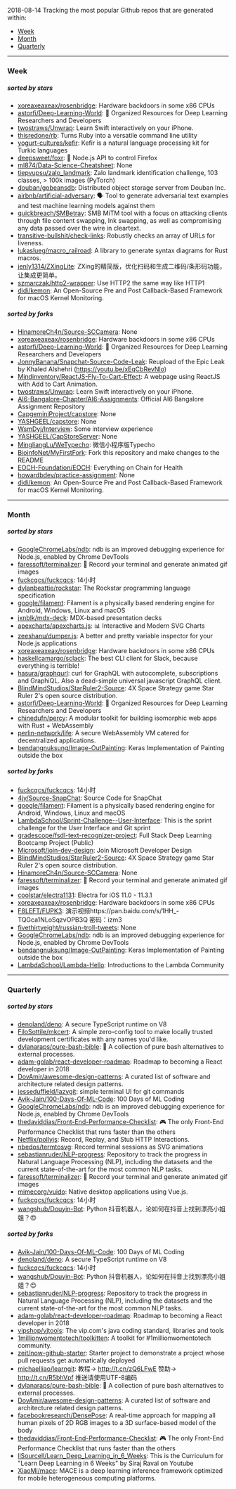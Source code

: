 2018-08-14
Tracking the most popular Github repos that are generated within: 
* [Week](https://github.com/polebug/github_trending_spider/blob/master/2018-08-14.md#week)
* [Month](https://github.com/polebug/github_trending_spider/blob/master/2018-08-14.md#month)
* [Quarterly](https://github.com/polebug/github_trending_spider/blob/master/2018-08-14.md#quarterly)
--- 
### Week 
##### sorted by stars 
* [xoreaxeaxeax/rosenbridge](https://github.com/xoreaxeaxeax/rosenbridge): Hardware backdoors in some x86 CPUs
* [astorfi/Deep-Learning-World](https://github.com/astorfi/Deep-Learning-World): :satellite: Organized Resources for Deep Learning Researchers and Developers
* [twostraws/Unwrap](https://github.com/twostraws/Unwrap): Learn Swift interactively on your iPhone.
* [thisredone/rb](https://github.com/thisredone/rb): Turns Ruby into a versatile command line utility
* [yogurt-cultures/kefir](https://github.com/yogurt-cultures/kefir): Kefir is a natural language processing kit for Turkic languages
* [deepsweet/foxr](https://github.com/deepsweet/foxr): 🦊 Node.js API to control Firefox
* [ml874/Data-Science-Cheatsheet](https://github.com/ml874/Data-Science-Cheatsheet): None
* [tiepvupsu/zalo_landmark](https://github.com/tiepvupsu/zalo_landmark): Zalo landmark identification challenge, 103 classes, > 100k images (PyTorch)
* [douban/gobeansdb](https://github.com/douban/gobeansdb): Distributed object storage server from Douban Inc. 
* [airbnb/artificial-adversary](https://github.com/airbnb/artificial-adversary): 🗣️ Tool to generate adversarial text examples and test machine learning models against them
* [quickbreach/SMBetray](https://github.com/quickbreach/SMBetray): SMB MiTM tool with a focus on attacking clients through file content swapping, lnk swapping, as well as compromising any data passed over the wire in cleartext. 
* [transitive-bullshit/check-links](https://github.com/transitive-bullshit/check-links): Robustly checks an array of URLs for liveness.
* [lukaslueg/macro_railroad](https://github.com/lukaslueg/macro_railroad): A library to generate syntax diagrams for Rust macros.
* [jenly1314/ZXingLite](https://github.com/jenly1314/ZXingLite): ZXing的精简版，优化扫码和生成二维码/条形码功能，让集成更简单。
* [szmarczak/http2-wrapper](https://github.com/szmarczak/http2-wrapper): Use HTTP2 the same way like HTTP1
* [didi/kemon](https://github.com/didi/kemon): An Open-Source Pre and Post Callback-Based Framework for macOS Kernel Monitoring.
##### sorted by forks 
* [HinamoreCh4n/Source-SCCamera](https://github.com/HinamoreCh4n/Source-SCCamera): None
* [xoreaxeaxeax/rosenbridge](https://github.com/xoreaxeaxeax/rosenbridge): Hardware backdoors in some x86 CPUs
* [astorfi/Deep-Learning-World](https://github.com/astorfi/Deep-Learning-World): :satellite: Organized Resources for Deep Learning Researchers and Developers
* [JonnyBanana/Snapchat-Source-Code-Leak](https://github.com/JonnyBanana/Snapchat-Source-Code-Leak): Reupload of the Epic Leak by Khaled Alshehri    (https://youtu.be/xEqCbRevNlo)
* [Mindinventory/ReactJS-Fly-To-Cart-Effect](https://github.com/Mindinventory/ReactJS-Fly-To-Cart-Effect): A webpage using ReactJS with Add to Cart Animation.
* [twostraws/Unwrap](https://github.com/twostraws/Unwrap): Learn Swift interactively on your iPhone.
* [AI6-Bangalore-Chapter/AI6-Assignments](https://github.com/AI6-Bangalore-Chapter/AI6-Assignments): Official AI6 Bangalore Assignment Repository
* [CapgeminiProject/capstore](https://github.com/CapgeminiProject/capstore): None
* [YASHGEEL/capstore](https://github.com/YASHGEEL/capstore): None
* [WsmDyj/Interview](https://github.com/WsmDyj/Interview): Some interview experience
* [YASHGEEL/CapStoreServer](https://github.com/YASHGEEL/CapStoreServer): None
* [MingliangLu/WeTypecho](https://github.com/MingliangLu/WeTypecho): 微信小程序版Typecho
* [BioinfoNet/MyFirstFork](https://github.com/BioinfoNet/MyFirstFork): Fork this repository and make changes to the README
* [EOCH-Foundation/EOCH](https://github.com/EOCH-Foundation/EOCH): Everything on Chain for Health
* [howardbdev/practice-assignment](https://github.com/howardbdev/practice-assignment): None
* [didi/kemon](https://github.com/didi/kemon): An Open-Source Pre and Post Callback-Based Framework for macOS Kernel Monitoring.
--- 
### Month 
##### sorted by stars 
* [GoogleChromeLabs/ndb](https://github.com/GoogleChromeLabs/ndb): ndb is an improved debugging experience for Node.js, enabled by Chrome DevTools
* [faressoft/terminalizer](https://github.com/faressoft/terminalizer): 🦄 Record your terminal and generate animated gif images
* [fuckcqcs/fuckcqcs](https://github.com/fuckcqcs/fuckcqcs): 14小时
* [dylanbeattie/rockstar](https://github.com/dylanbeattie/rockstar): The Rockstar programming language specification
* [google/filament](https://github.com/google/filament): Filament is a physically based rendering engine for Android, Windows, Linux and macOS
* [jxnblk/mdx-deck](https://github.com/jxnblk/mdx-deck): MDX-based presentation decks
* [apexcharts/apexcharts.js](https://github.com/apexcharts/apexcharts.js): 📊 Interactive and Modern SVG Charts
* [zeeshanu/dumper.js](https://github.com/zeeshanu/dumper.js): A better and pretty variable inspector for your Node.js applications
* [xoreaxeaxeax/rosenbridge](https://github.com/xoreaxeaxeax/rosenbridge): Hardware backdoors in some x86 CPUs
* [haskellcamargo/sclack](https://github.com/haskellcamargo/sclack): The best CLI client for Slack, because everything is terrible!
* [hasura/graphqurl](https://github.com/hasura/graphqurl): curl for GraphQL with autocomplete, subscriptions and GraphiQL. Also a dead-simple universal javascript GraphQL client.
* [BlindMindStudios/StarRuler2-Source](https://github.com/BlindMindStudios/StarRuler2-Source): 4X Space Strategy game Star Ruler 2's open source distribution.
* [astorfi/Deep-Learning-World](https://github.com/astorfi/Deep-Learning-World): :satellite: Organized Resources for Deep Learning Researchers and Developers
* [chinedufn/percy](https://github.com/chinedufn/percy): A modular toolkit for building isomorphic web apps with Rust + WebAssembly
* [perlin-network/life](https://github.com/perlin-network/life): A secure WebAssembly VM catered for decentralized applications.
* [bendangnuksung/Image-OutPainting](https://github.com/bendangnuksung/Image-OutPainting): Keras Implementation of Painting outside the box
##### sorted by forks 
* [fuckcqcs/fuckcqcs](https://github.com/fuckcqcs/fuckcqcs): 14小时
* [4jy/Source-SnapChat](https://github.com/4jy/Source-SnapChat): Source Code for SnapChat
* [google/filament](https://github.com/google/filament): Filament is a physically based rendering engine for Android, Windows, Linux and macOS
* [LambdaSchool/Sprint-Challenge--User-Interface](https://github.com/LambdaSchool/Sprint-Challenge--User-Interface): This is the sprint challenge for the User Interface and Git sprint
* [gradescope/fsdl-text-recognizer-project](https://github.com/gradescope/fsdl-text-recognizer-project): Full Stack Deep Learning Bootcamp Project (Public)
* [Microsoft/join-dev-design](https://github.com/Microsoft/join-dev-design): Join Microsoft Developer Design
* [BlindMindStudios/StarRuler2-Source](https://github.com/BlindMindStudios/StarRuler2-Source): 4X Space Strategy game Star Ruler 2's open source distribution.
* [HinamoreCh4n/Source-SCCamera](https://github.com/HinamoreCh4n/Source-SCCamera): None
* [faressoft/terminalizer](https://github.com/faressoft/terminalizer): 🦄 Record your terminal and generate animated gif images
* [coolstar/electra1131](https://github.com/coolstar/electra1131): Electra for iOS 11.0 - 11.3.1
* [xoreaxeaxeax/rosenbridge](https://github.com/xoreaxeaxeax/rosenbridge): Hardware backdoors in some x86 CPUs
* [F8LEFT/FUPK3](https://github.com/F8LEFT/FUPK3): 演示视频https://pan.baidu.com/s/1HH_-TQGca1NLoSqzvOPB3Q 密码：izm3
* [fivethirtyeight/russian-troll-tweets](https://github.com/fivethirtyeight/russian-troll-tweets): None
* [GoogleChromeLabs/ndb](https://github.com/GoogleChromeLabs/ndb): ndb is an improved debugging experience for Node.js, enabled by Chrome DevTools
* [bendangnuksung/Image-OutPainting](https://github.com/bendangnuksung/Image-OutPainting): Keras Implementation of Painting outside the box
* [LambdaSchool/Lambda-Hello](https://github.com/LambdaSchool/Lambda-Hello): Introductions to the Lambda Community
--- 
### Quarterly 
##### sorted by stars 
* [denoland/deno](https://github.com/denoland/deno): A secure TypeScript runtime on V8
* [FiloSottile/mkcert](https://github.com/FiloSottile/mkcert): A simple zero-config tool to make locally trusted development certificates with any names you'd like.
* [dylanaraps/pure-bash-bible](https://github.com/dylanaraps/pure-bash-bible): 📖 A collection of pure bash alternatives to external processes.
* [adam-golab/react-developer-roadmap](https://github.com/adam-golab/react-developer-roadmap): Roadmap to becoming a React developer in 2018
* [DovAmir/awesome-design-patterns](https://github.com/DovAmir/awesome-design-patterns): A curated list of software and architecture related design patterns.
* [jesseduffield/lazygit](https://github.com/jesseduffield/lazygit): simple terminal UI for git commands
* [Avik-Jain/100-Days-Of-ML-Code](https://github.com/Avik-Jain/100-Days-Of-ML-Code): 100 Days of ML Coding
* [GoogleChromeLabs/ndb](https://github.com/GoogleChromeLabs/ndb): ndb is an improved debugging experience for Node.js, enabled by Chrome DevTools
* [thedaviddias/Front-End-Performance-Checklist](https://github.com/thedaviddias/Front-End-Performance-Checklist): 🎮 The only Front-End Performance Checklist that runs faster than the others
* [Netflix/pollyjs](https://github.com/Netflix/pollyjs): Record, Replay, and Stub HTTP Interactions.
* [nbedos/termtosvg](https://github.com/nbedos/termtosvg): Record terminal sessions as SVG animations
* [sebastianruder/NLP-progress](https://github.com/sebastianruder/NLP-progress): Repository to track the progress in Natural Language Processing (NLP), including the datasets and the current state-of-the-art for the most common NLP tasks.
* [faressoft/terminalizer](https://github.com/faressoft/terminalizer): 🦄 Record your terminal and generate animated gif images
* [mimecorg/vuido](https://github.com/mimecorg/vuido): Native desktop applications using Vue.js.
* [fuckcqcs/fuckcqcs](https://github.com/fuckcqcs/fuckcqcs): 14小时
* [wangshub/Douyin-Bot](https://github.com/wangshub/Douyin-Bot): Python 抖音机器人，论如何在抖音上找到漂亮小姐姐？😍 
##### sorted by forks 
* [Avik-Jain/100-Days-Of-ML-Code](https://github.com/Avik-Jain/100-Days-Of-ML-Code): 100 Days of ML Coding
* [denoland/deno](https://github.com/denoland/deno): A secure TypeScript runtime on V8
* [fuckcqcs/fuckcqcs](https://github.com/fuckcqcs/fuckcqcs): 14小时
* [wangshub/Douyin-Bot](https://github.com/wangshub/Douyin-Bot): Python 抖音机器人，论如何在抖音上找到漂亮小姐姐？😍 
* [sebastianruder/NLP-progress](https://github.com/sebastianruder/NLP-progress): Repository to track the progress in Natural Language Processing (NLP), including the datasets and the current state-of-the-art for the most common NLP tasks.
* [adam-golab/react-developer-roadmap](https://github.com/adam-golab/react-developer-roadmap): Roadmap to becoming a React developer in 2018
* [vipshop/vjtools](https://github.com/vipshop/vjtools): The vip.com's java coding standard, libraries and tools
* [1millionwomentotech/toolkitten](https://github.com/1millionwomentotech/toolkitten): A toolkit for #1millionwomentotech community.
* [zeit/now-github-starter](https://github.com/zeit/now-github-starter): Starter project to demonstrate a project whose pull requests get automatically deployed
* [michaelliao/learngit](https://github.com/michaelliao/learngit): 教程→ http://t.cn/zQ6LFwE 赞助→ http://t.cn/R5bhVpf 推送请使用UTF-8编码
* [dylanaraps/pure-bash-bible](https://github.com/dylanaraps/pure-bash-bible): 📖 A collection of pure bash alternatives to external processes.
* [DovAmir/awesome-design-patterns](https://github.com/DovAmir/awesome-design-patterns): A curated list of software and architecture related design patterns.
* [facebookresearch/DensePose](https://github.com/facebookresearch/DensePose): A real-time approach for mapping all human pixels of 2D RGB images to a 3D surface-based model of the body
* [thedaviddias/Front-End-Performance-Checklist](https://github.com/thedaviddias/Front-End-Performance-Checklist): 🎮 The only Front-End Performance Checklist that runs faster than the others
* [llSourcell/Learn_Deep_Learning_in_6_Weeks](https://github.com/llSourcell/Learn_Deep_Learning_in_6_Weeks): This is the Curriculum for "Learn Deep Learning in 6 Weeks" by Siraj Raval on Youtube 
* [XiaoMi/mace](https://github.com/XiaoMi/mace): MACE is a deep learning inference framework optimized for mobile heterogeneous computing platforms.
